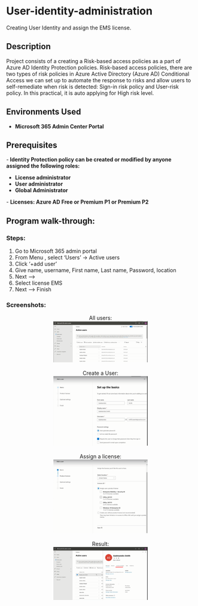 # User-identity-administration
Creating User Identity and assign the EMS license.

<h2>Description</h2>
Project consists of a creating a Risk-based access policies as a part of Azure AD Identity Protection policies. Risk-based access policies, there are two types of risk policies in Azure Active Directory (Azure AD) Conditional Access we can set up to automate the response to risks and allow users to self-remediate when risk is detected: Sign-in risk policy and User-risk policy. In this practical, it is auto applying for High risk level.
<br />


<h2>Environments Used </h2>

- <b>Microsoft 365 Admin Center Portal</b> 

<h2>Prerequisites</h2>

-<b> Identity Protection policy can be created or modified by anyone assigned the following roles:
 - License administrator
 - User administrator
 - Global Administrator
 </b>
- <b> Licenses: Azure AD Free or Premium P1 or Premium P2</b>


<h2>Program walk-through:</h2>

<h3>Steps: </h3>

1. Go to Microsoft 365 admin portal 
2.	From Menu , select ‘Users’ -> Active users
3.	Click ‘+add user’
4.	Give name, username, First name, Last name, Password, location
5.	Next --> 
6.	Select license EMS
7.	Next --> Finish




<h3>Screenshots:</h3>

<p align="center">
All users: <br/>
<img src="users.png" height="50%" width="50%" />
<br />
<br />
Create a User: <br/>
<img src="details.png" height="50%" width="50%"/>
<br />
<br />
Assign a license: <br/>
<img src="license.png" height="65%" width="50%"/>
<br />
<br />
Result: <br/>
<img src="Result.png" height="65%" width="50%"/>
<br />
<br />



</p>

<!--
 ```diff
- text in red
+ text in green
! text in orange
# text in gray
@@ text in purple (and bold)@@
```
--!>
